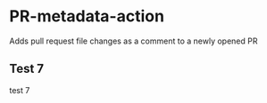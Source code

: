 # PR-metadata-action
Adds pull request file changes as a comment to a newly opened PR

## Test 7
test 7
